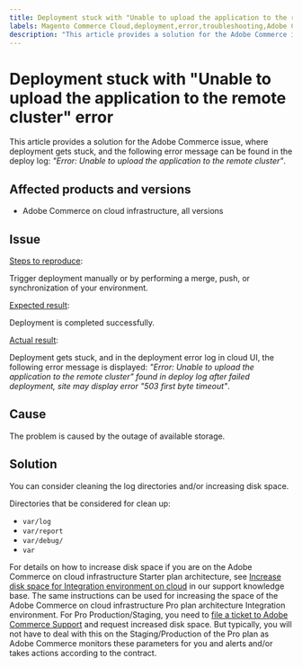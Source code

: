 ```yaml
---
title: Deployment stuck with "Unable to upload the application to the remote cluster" error
labels: Magento Commerce Cloud,deployment,error,troubleshooting,Adobe Commerce,cloud infrastructure
description: "This article provides a solution for the Adobe Commerce issue, where deployment gets stuck, and the following error message can be found in the deploy log: *"Error: Unable to upload the application to the remote cluster"*."
---
```


# Deployment stuck with "Unable to upload the application to the remote cluster" error

This article provides a solution for the Adobe Commerce issue, where deployment gets stuck, and the following error message can be found in the deploy log: *"Error: Unable to upload the application to the remote cluster"*.

## Affected products and versions

* Adobe Commerce on cloud infrastructure, all versions

## Issue

<ins>Steps to reproduce</ins>:

Trigger deployment manually or by performing a merge, push, or synchronization of your environment.

<ins>Expected result</ins>:

Deployment is completed successfully.

<ins>Actual result</ins>:

Deployment gets stuck, and in the deployment error log in cloud UI, the following error message is displayed: *"Error: Unable to upload the application to the remote cluster" found in deploy log after failed deployment, site may display error "503 first byte timeout"*.

## Cause

The problem is caused by the outage of available storage.

## Solution

You can consider cleaning the log directories and/or increasing disk space.

Directories that be considered for clean up:

* `var/log`
* `var/report`
* `var/debug/`
* `var`

For details on how to increase disk space if you are on the Adobe Commerce on cloud infrastructure Starter plan architecture, see [Increase disk space for Integration environment on cloud](https://support.magento.com/hc/en-us/articles/360005189554-Increase-disk-space-for-Integration-environment-on-Cloud) in our support knowledge base. The same instructions can be used for increasing the space of the Adobe Commerce on cloud infrastructure Pro plan architecture Integration environment. For Pro Production/Staging, you need to [file a ticket to Adobe Commerce Support](https://support.magento.com/hc/en-us/articles/360019088251-Submit-a-support-ticket) and request increased disk space. But typically, you will not have to deal with this on the Staging/Production of the Pro plan as Adobe Commerce monitors these parameters for you and alerts and/or takes actions according to the contract.